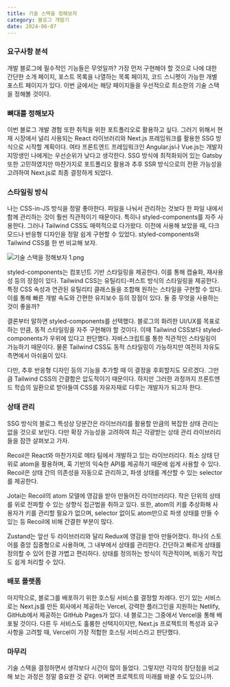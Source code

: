```yaml
---
title: 기술 스택을 정해보자
category: 블로그 개발기
date: 2024-06-07
---
```


### 요구사항 분석

개발 블로그에 필수적인 기능들은 무엇일까? 가장 먼저 구현해야 할 것으로 나에 대한 간단한 소개 페이지, 포스트 목록을 나열하는 목록 페이지, 코드 스니펫이 가능한 개별 포스트 페이지가 있다. 이번 글에서는 해당 페이지들을 우선적으로 최소한의 기술 스택을 정해볼 것이다.

### 뼈대를 정해보자

이번 블로그 개발 경험 또한 취직을 위한 포트폴리오로 활용하고 싶다. 그러기 위해서 현재 시장에서 널리 사용되는 React 라이브러리와 Next.js 프레임워크를 활용한 SSG 방식으로 시작할 계획이다. 여타 프론트엔드 프레임워크인 Angular.js나 Vue.js는 개발자 지망생인 나에게는 우선순위가 낮다고 생각한다. SSG 방식에 최적화되어 있는 Gatsby 또한 고민하였지만 마찬가지로 포트폴리오 활용과 추후 SSR 방식으로의 전환 가능성을 고려하여 Next.js로 최종 결정하게 되었다.

### 스타일링 방식

나는 CSS-in-JS 방식을 정말 좋아한다. 파일을 나눠서 관리하는 것보다 한 파일 내에서 함께 관리하는 것이 훨씬 직관적이기 때문이다. 특히나 styled-components를 자주 사용한다. 그러나 Tailwind CSS도 매력적으로 다가왔다. 이전에 사용해 보았을 때, 다크 모드나 반응형 디자인을 정말 쉽게 구현할 수 있었다. styled-components와 Tailwind CSS를 한 번 비교해 보자.

![기술 스택을 정해보자 1.png](/image/기술%20스택을%20정해보자%201.png)

styled-components는 컴포넌트 기반 스타일링을 제공한다. 이를 통해 캡슐화, 재사용성 등의 장점이 있다. Tailwind CSS는 유틸리티-퍼스트 방식의 스타일링을 제공한다. 특정 CSS 속성과 연관된 유틸리티 클래스들을 조합해 원하는 스타일을 구현할 수 있다. 이를 통해 빠른 개발 속도와 간편한 유지보수 등의 장점이 있다. 둘 중 무엇을 사용하는 것이 좋을까?

결론부터 말하면 styled-components를 선택했다. 블로그의 화려한 UI/UX를 목표로 하는 만큼, 동적 스타일링을 자주 구현해야 할 것이다. 이때 Tailwind CSS보다 styled-components가 우위에 있다고 판단했다. 자바스크립트를 통한 직관적인 스타일링이 가능하기 때문이다. 물론 Tailwind CSS도 동적 스타일링이 가능하지만 여전히 자유도 측면에서 아쉬움이 있다.

다만, 추후 반응형 디자인 등의 기능을 추가할 때 이 결정을 후회할지도 모르겠다. 그만큼 Tailwind CSS의 간결함은 압도적이기 때문이다. 하지만 그러한 과정까지 프론트엔드 학습의 일환으로 받아들여 CSS를 자유자재로 다루는 개발자가 되고자 한다.

### 상태 관리

SSG 방식의 블로그 특성상 당분간은 라이브러리를 활용할 만큼의 복잡한 상태 관리는 없을 것으로 보인다. 다만 확장 가능성을 고려하여 최근 각광받는 상태 관리 라이브러리들을 잠깐 살펴보고 가자.

Recoil은 React와 마찬가지로 메타 팀에서 개발하고 있는 라이브러리다. 최소 상태 단위로 atom을 활용하며, 훅 기반의 익숙한 API를 제공하기 때문에 쉽게 사용할 수 있다. Recoil은 상태 간의 의존성을 자동으로 관리하고, 파생 상태를 계산할 수 있는 selector를 제공한다.

Jotai는 Recoil의 atom 모델에 영감을 받아 만들어진 라이브러리다. 작은 단위의 상태를 위로 전파할 수 있는 상향식 접근법을 취하고 있다. 또한, atom의 키를 추상화해 사용자가 키를 관리할 필요가 없으며, selector 없이도 atom만으로 파생 상태를 만들 수 있는 등 Recoil에 비해 간결한 부분이 많다.

Zustand는 앞선 두 라이브러리와 달리 Redux에 영감을 받아 만들어졌다. 하나의 스토어를 중앙 집중형으로 사용하며, 그 내부에서 상태를 관리한다. 간단하고 빠르게 상태를 정의할 수 있어 한결 가볍고 편리하다. 상태를 정의하는 방식이 직관적이며, 비동기 작업도 쉽게 처리할 수 있다.

### 배포 플랫폼

마지막으로, 블로그를 배포하기 위한 호스팅 서비스를 결정할 차례다. 인기 있는 서비스로는 Next.js를 만든 회사에서 제공하는 Vercel, 강력한 플러그인을 지원하는 Netlify, GitHub에서 제공하는 GitHub Pages가 있다. 내 블로그는 그중에서 Vercel을 통해 배포될 것이다. 다른 두 서비스도 훌륭한 선택지이지만, Next.js 프로젝트의 특성과 요구 사항을 고려할 때, Vercel이 가장 적합한 호스팅 서비스라고 판단했다.

### 마무리

기술 스택을 결정하면서 생각보다 시간이 많이 들었다. 그렇지만 각각의 장단점을 비교해 보는 과정은 정말 중요한 것 같다. 어쩌면 프로젝트의 미래를 바꿀 수도 있으니까.
